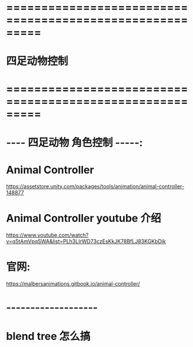 # ========================================================= #
#                 四足动物控制
# ========================================================= #



# ---- 四足动物 角色控制 -----:
# Animal Controller
https://assetstore.unity.com/packages/tools/animation/animal-controller-148877


# Animal Controller youtube 介绍
https://www.youtube.com/watch?v=q5tAmVpqSWA&list=PLh3LIrWD73czEsKkJK78BfLJ83KGKbDik


# 官网:
https://malbersanimations.gitbook.io/animal-controller/




# ------------------- #
#   blend tree 怎么搞


